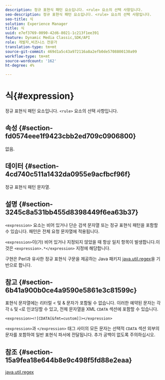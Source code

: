 ```yaml
---
description: 정규 표현식 패턴 요소입니다. <rule> 요소의 선택 사항입니다.
seo-description: 정규 표현식 패턴 요소입니다. <rule> 요소의 선택 사항입니다.
seo-title: 식
solution: Experience Manager
title: 식
uuid: e7ef3769-0090-42d6-8021-1c213f1ee391
feature: Dynamic Media Classic,SDK/API
role: 개발자,비즈니스 전문가
translation-type: tm+mt
source-git-commit: 469d1a5c43a972116a8a2efb0de5708800130a99
workflow-type: tm+mt
source-wordcount: '162'
ht-degree: 4%

---
```



# 식{#expression}

정규 표현식 패턴 요소입니다. `<rule>` 요소의 선택 사항입니다.

## 속성 {#section-fd0574eee1f9423cbb2ed709c0906800}

없음.

## 데이터 {#section-4cd740c511a1432da0955e9acfbcf96f}

정규 표현식 패턴 문자열.

## 설명 {#section-3245c8a531bb455d8398449f6ea63b37}

`<expression>` 요소는 비어 있거나 단순 검색 문자열 또는 정규 표현식 패턴을 포함할 수 있습니다. 패턴은 전체 요청 문자열에 적용됩니다.

`<expression>`이(가) 비어 있거나 지정되지 않았을 때 항상 일치 항목이 발생합니다.이것은 `<expression>.*</expression>` 지정에 해당합니다.

구현은 Perl과 유사한 정규 표현식 구문을 제공하는 Java 패키지 [java.util.regex](../../../../../ir-api/material-cat/image-rendering-api-ref/c-ir-material-catalog/c-ir-rule-set-reference/r-ir-expression.md#reference-49867deecb58412bbdc2ced564bbea3e)을 기반으로 합니다.

## 참고 {#section-6b41a900b0ce4a9590e5861e3c81599c}

표현식 문자열에는 리터럴 &lt; 및 &amp; 문자가 포함될 수 없습니다. 이러한 예약된 문자는 각각 `&` 및 `<`로 인코딩할 수 있고, 전체 문자열을 XML `CDATA` 섹션에 포함할 수 있습니다.

`<expression><![CDATA[&fmt=custom]]></expression>`

`<expression>`과 `</expression>` 태그 사이의 모든 문자는 선택적 `CDATA` 섹션 외부의 문자를 포함하여 일반 표현식 파서에 전달됩니다. 추가 공백이 없도록 주의하십시오.

## 참조 {#section-15a9fea18e644b8e9c498f5fd88e2eaa}

[java.util.regex](https://www2.cs.duke.edu/csed/java/jdk1.4.2/docs/api/)
